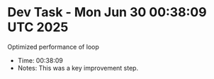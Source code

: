 # Dev Task - Mon Jun 30 00:38:09 UTC 2025
Optimized performance of loop
- Time: 00:38:09
- Notes: This was a key improvement step.
